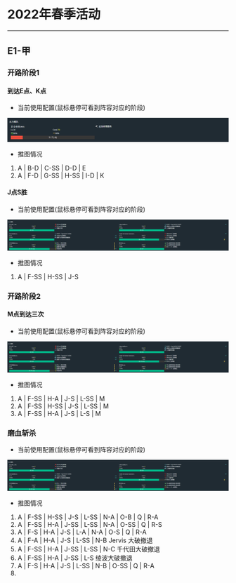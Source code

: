 # 2022年春季活动

---

## E1-甲

### 开路阶段1

#### 到达E点、K点

- 当前使用配置(鼠标悬停可看到阵容对应的阶段)

![节点](./记录相关图片/E1-开路阶段1-到达E点K点.png "E1-开路阶段1-到达E点K点")

- 推图情况

1. A | B-D | C-SS | D-D | E
2. A | F-D | G-SS | H-SS | I-D | K

#### J点S胜

- 当前使用配置(鼠标悬停可看到阵容对应的阶段)

![节点](./记录相关图片/E1-开路阶段1-J点S胜.png "E1-开路阶段1-J点S胜")

- 推图情况

1. A | F-SS | H-SS | J-S

### 开路阶段2

#### M点到达三次

- 当前使用配置(鼠标悬停可看到阵容对应的阶段)

![节点](./记录相关图片/E1-开路阶段1-J点S胜.png "E1-开路阶段1-J点S胜")

- 推图情况

1. A | F-SS | H-A  | J-S | L-SS | M
2. A | F-SS | H-SS | J-S | L-SS | M
3. A | F-SS | H-A  | J-S | L-S  | M

### 磨血斩杀


- 当前使用配置(鼠标悬停可看到阵容对应的阶段)

![节点](./记录相关图片/E1-开路阶段1-J点S胜.png "E1-开路阶段1-J点S胜")

- 推图情况

1. A | F-SS | H-SS | J-S  | L-SS | N-A | O-B  | Q | R-A
2. A | F-SS | H-A  | J-SS | L-SS | N-A | O-SS | Q | R-S
3. A | F-S  | H-A  | J-S  | L-A  | N-A | O-S  | Q | R-A
4. A | F-A  | H-A  | J-S  | L-SS | N-B Jervis 大破撤退
5. A | F-SS | H-A  | J-SS | L-SS | N-C 千代田大破撤退
6. A | F-SS | H-A  | J-SS | L-S 绫波大破撤退
7. A | F-S  | H-A  | J-S  | L-SS | N-B | O-SS | Q | R-A
8. 
